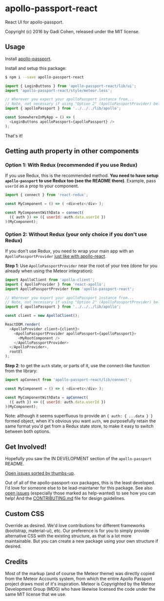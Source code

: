 # apollo-passport-react

React UI for apollo-passport.

Copyright (c) 2016 by Gadi Cohen, released under the MIT license.

## Usage

Install [apollo-passport](https://www.npmjs.com/package/apollo-passport).

Install and setup this package:

```sh
$ npm i --save apollo-passport-react
```

```js
import { LoginButtons } from 'apollo-passport-react/lib/ui';
import 'apollo-passport-react/style/meteor.less';

// Wherever you export your apolloPassport instance from...
// Note, not necessary if using "Option 2" (ApolloPassportProvider) below.
import { apolloPassport } from '../../../lib/apollo';

const SomewhereInMyApp = () => (
  <LoginButtons apolloPassport={apolloPassport} />
);
```

That's it!

## Getting auth property in other components

### Option 1: With Redux (recommended if you use Redux)

If you use Redux, this is the recommended method.  **You need to have setup `apollo-passport` to use Redux too (see the README there)**.  Example, pass `userId` as a prop to your component.

```js
import { connect } from 'react-redux';

const MyComponent = () => ( <div>etc</div> );

const MyComponentWithData = connect(
  ({ auth }) => ({ userId: auth.data.userId })
)(MyComponent);
```

### Option 2: Without Redux (your only choice if you don't use Redux)

If you don't use Redux, you need to wrap your main app with an `ApolloPassportProvider` [just like with apollo-react](http://dev.apollodata.com/react/initialization.html#creating-provider).

**Step 1**: Use `ApolloPassportProvider` near the root of your tree (done for you already when using the Meteor integration):

```js
import ApolloClient from 'apollo-client';
import { ApolloProvider } from 'react-apollo';
import ApolloPassportProvider from 'apollo-passport-react';

// Wherever you export your apolloPassport instance from...
// Note, not necessary if using "Option 2" (ApolloPassportProvider) below.
import { apolloPassport } from '../../../lib/apollo';

const client = new ApolloClient();

ReactDOM.render(
  <ApolloProvider client={client}>
    <ApolloPassportProvider apolloPassport={apolloPassport}>
      <MyRootComponent />
    </ApolloPassportProvider>
  </ApolloProvider>,
  rootEl
);
```

**Step 2**: to get the `auth` state, or parts of it, use the connect-like function from the library:

```js
import apConnect from 'apollo-passport-react/lib/connect';

const MyComponent = () => ( <div>etc</div> );

const MyComponentWithData = apConnect(
  ({ auth }) => ({ userId: auth.data.userId })
)(MyComponent);
```

Note: although it seems superfluous to provide an `{ auth: { ...data } }` formed object, when it's obvious you want `auth`, we purposefully retain the same format you'd get from a Redux state store, to make it easy to switch between both options.

## Get Involved!

Hopefully you saw the IN DEVELOPMENT section of the `apollo-passport` README.

[Open issues sorted by thumbs-up](https://github.com/apollo-passport/react/issues?q=is%3Aissue+is%3Aopen+sort%3Areactions-%2B1-desc).

Out of all of the apollo-passport-xxx packages, this is the least developed.  I'd love for someone else to be lead-maintaner for this package.  See also [open issues](https://github.com/apollo-passport/react/issues) (especially those marked as help-wanted) to see how you can help!  And the [CONTRIBUTING.md](CONTRIBUTING.md) file for design guidelines.

## Custom CSS

Override as desired.  We'd love contributions for different frameworks (bootstrap, material-ui), etc.  Our preference is for you to simply provide alternative CSS with the existing structure, as that is a lot more maintainable.  But you can create a new package using your own structure if desired.

## Credits

Most of the markup (and of course the Meteor theme) was directly copied from the Meteor Accounts system, from which the entire Apollo Passport project draws most of it's inspiration.  Meteor is Copyrighted by the Meteor Development Group (MDG) who have likewise licensed the code under the same MIT license that we use.
